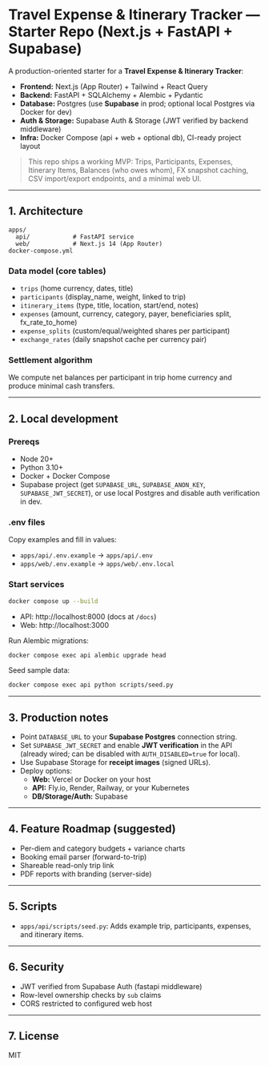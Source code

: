 # Travel Expense & Itinerary Tracker — Starter Repo (Next.js + FastAPI + Supabase)

A production-oriented starter for a **Travel Expense & Itinerary Tracker**:
- **Frontend:** Next.js (App Router) + Tailwind + React Query
- **Backend:** FastAPI + SQLAlchemy + Alembic + Pydantic
- **Database:** Postgres (use **Supabase** in prod; optional local Postgres via Docker for dev)
- **Auth & Storage:** Supabase Auth & Storage (JWT verified by backend middleware)
- **Infra:** Docker Compose (api + web + optional db), CI-ready project layout

> This repo ships a working MVP: Trips, Participants, Expenses, Itinerary Items, Balances (who owes whom), FX snapshot caching, CSV import/export endpoints, and a minimal web UI.

---

## 1. Architecture

```
apps/
  api/            # FastAPI service
  web/            # Next.js 14 (App Router)
docker-compose.yml
```

### Data model (core tables)
- `trips` (home currency, dates, title)
- `participants` (display_name, weight, linked to trip)
- `itinerary_items` (type, title, location, start/end, notes)
- `expenses` (amount, currency, category, payer, beneficiaries split, fx_rate_to_home)
- `expense_splits` (custom/equal/weighted shares per participant)
- `exchange_rates` (daily snapshot cache per currency pair)

### Settlement algorithm
We compute net balances per participant in trip home currency and produce minimal cash transfers.

---

## 2. Local development

### Prereqs
- Node 20+
- Python 3.10+
- Docker + Docker Compose
- Supabase project (get `SUPABASE_URL`, `SUPABASE_ANON_KEY`, `SUPABASE_JWT_SECRET`), or use local Postgres and disable auth verification in dev.

### .env files
Copy examples and fill in values:
- `apps/api/.env.example` → `apps/api/.env`
- `apps/web/.env.example` → `apps/web/.env.local`

### Start services
```bash
docker compose up --build
```
- API: http://localhost:8000 (docs at `/docs`)
- Web: http://localhost:3000

Run Alembic migrations:
```bash
docker compose exec api alembic upgrade head
```

Seed sample data:
```bash
docker compose exec api python scripts/seed.py
```

---

## 3. Production notes

- Point `DATABASE_URL` to your **Supabase Postgres** connection string.
- Set `SUPABASE_JWT_SECRET` and enable **JWT verification** in the API (already wired; can be disabled with `AUTH_DISABLED=true` for local).
- Use Supabase Storage for **receipt images** (signed URLs).
- Deploy options:
  - **Web:** Vercel or Docker on your host
  - **API:** Fly.io, Render, Railway, or your Kubernetes
  - **DB/Storage/Auth:** Supabase

---

## 4. Feature Roadmap (suggested)
- Per-diem and category budgets + variance charts
- Booking email parser (forward-to-trip)
- Shareable read-only trip link
- PDF reports with branding (server-side)

---

## 5. Scripts
- `apps/api/scripts/seed.py`: Adds example trip, participants, expenses, and itinerary items.

---

## 6. Security
- JWT verified from Supabase Auth (fastapi middleware)
- Row-level ownership checks by `sub` claims
- CORS restricted to configured web host

---

## 7. License
MIT
